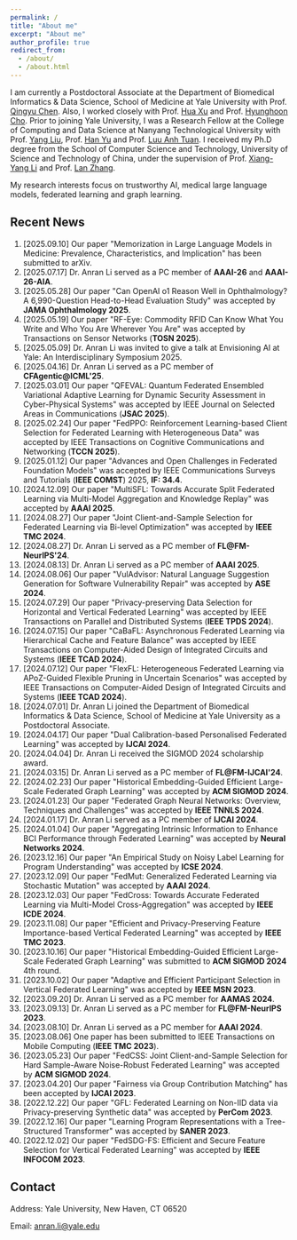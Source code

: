 ```yaml
---
permalink: /
title: "About me"
excerpt: "About me"
author_profile: true
redirect_from: 
  - /about/
  - /about.html
---
```

I am currently a Postdoctoral Associate at the Department of Biomedical Informatics & Data Science, School of Medicine at Yale University with Prof. [Qingyu Chen](https://sites.google.com/view/qingyuchen/home). Also, I worked closely with Prof. [Hua Xu](https://medicine.yale.edu/profile/hua-xu/) and Prof. [Hyunghoon Cho](https://hhcho.com/). Prior to joining Yale University, I was a Research Fellow at the College of Computing and Data Science at Nanyang Technological University with Prof. [Yang Liu](https://personal.ntu.edu.sg/yangliu/), Prof. [Han Yu](https://personal.ntu.edu.sg/han.yu/) and Prof. [Luu Anh Tuan](https://tuanluu.github.io/). I received my Ph.D degree from the School of Computer Science and Technology, University of Science and Technology of China, under the supervision of Prof. [Xiang-Yang Li](http://staff.ustc.edu.cn/~xiangyangli/index.html) and Prof. [Lan Zhang](http://cs.ustc.edu.cn/2020/0706/c23235a460088/page.htm). 

My research interests focus on trustworthy AI, medical large language models, federated learning and graph learning. 


Recent News
------
1. [2025.09.10] Our paper "Memorization in Large Language Models in Medicine: Prevalence, Characteristics, and Implication" has been submitted to arXiv.
2. [2025.07.17] Dr. Anran Li served as a PC member of **AAAI-26** and **AAAI-26-AIA**.   
3. [2025.05.28] Our paper "Can OpenAI o1 Reason Well in Ophthalmology? A 6,990-Question Head-to-Head Evaluation Study" was accepted by **JAMA Ophthalmology 2025**. 
4. [2025.05.19] Our paper "RF-Eye: Commodity RFID Can Know What You Write and Who You Are Wherever You Are" was accepted by Transactions on Sensor Networks (**TOSN 2025**).
5. [2025.05.09] Dr. Anran Li was invited to give a talk at Envisioning AI at Yale: An Interdisciplinary Symposium 2025. 
6. [2025.04.16] Dr. Anran Li served as a PC member of **CFAgentic@ICML'25**. 
7. [2025.03.01] Our paper "QFEVAL: Quantum Federated Ensembled Variational Adaptive Learning for Dynamic Security Assessment in Cyber-Physical Systems" was accepted by IEEE Journal on Selected Areas in Communications (**JSAC 2025**). 
8. [2025.02.24] Our paper "FedPPO: Reinforcement Learning-based Client Selection for Federated Learning with Heterogeneous Data" was accepted by IEEE Transactions on Cognitive Communications and Networking (**TCCN 2025**). 
9. [2025.01.12] Our paper "Advances and Open Challenges in Federated Foundation Models" was accepted by IEEE Communications Surveys and Tutorials (**IEEE COMST**) 2025, **IF: 34.4**. 
10. [2024.12.09] Our paper "MultiSFL: Towards Accurate Split Federated Learning via Multi-Model Aggregation and Knowledge Replay" was accepted by **AAAI 2025**. 
11. [2024.08.27] Our paper "Joint Client-and-Sample Selection for Federated Learning via Bi-level Optimization" was accepted by **IEEE TMC 2024**.
12. [2024.08.27] Dr. Anran Li served as a PC member of **FL@FM-NeurIPS'24**. 
13. [2024.08.13] Dr. Anran Li served as a PC member of **AAAI 2025**.
14. [2024.08.06] Our paper "VulAdvisor: Natural Language Suggestion Generation for Software Vulnerability Repair" was accepted by **ASE 2024**. 
15. [2024.07.29] Our paper "Privacy-preserving Data Selection for Horizontal and Vertical Federated Learning" was accepted by IEEE Transactions on Parallel and Distributed Systems (**IEEE TPDS 2024**). 
16. [2024.07.15] Our paper "CaBaFL: Asynchronous Federated Learning via Hierarchical Cache and Feature Balance" was accepted by IEEE Transactions on Computer-Aided Design of Integrated Circuits and Systems (**IEEE TCAD 2024**). 
17. [2024.07.12] Our paper "FlexFL: Heterogeneous Federated Learning via APoZ-Guided Flexible Pruning in Uncertain Scenarios" was accepted by IEEE Transactions on Computer-Aided Design of Integrated Circuits and Systems (**IEEE TCAD 2024**). 
18. [2024.07.01] Dr. Anran Li joined the Department of Biomedical Informatics & Data Science, School of Medicine at Yale University as a Postdoctoral Associate. 
19. [2024.04.17] Our paper "Dual Calibration-based Personalised Federated Learning" was accepted by **IJCAI 2024**. 
20. [2024.04.04] Dr. Anran Li received the SIGMOD 2024 scholarship award. 
21. [2024.03.15] Dr. Anran Li served as a PC member of **FL@FM-IJCAI'24**. 
22. [2024.02.23] Our paper "Historical Embedding-Guided Efficient Large-Scale Federated Graph Learning" was accepted by **ACM SIGMOD 2024**. 
23. [2024.01.23] Our paper "Federated Graph Neural Networks: Overview, Techniques and Challenges" was accepted by **IEEE TNNLS 2024**.
24. [2024.01.17] Dr. Anran Li served as a PC member of **IJCAI 2024**.
25. [2024.01.04] Our paper "Aggregating Intrinsic Information to Enhance BCI Performance through Federated Learning" was accepted by **Neural Networks 2024**. 
26. [2023.12.16] Our paper "An Empirical Study on Noisy Label Learning for Program Understanding" was accepted by **ICSE 2024**.
27. [2023.12.09] Our paper "FedMut: Generalized Federated Learning via Stochastic Mutation" was accepted by **AAAI 2024**. 
28. [2023.12.03] Our paper "FedCross: Towards Accurate Federated Learning via Multi-Model Cross-Aggregation" was accepted by **IEEE ICDE 2024**.
29. [2023.11.08] Our paper "Efficient and Privacy-Preserving Feature Importance-based Vertical Federated Learning" was accepted by **IEEE TMC 2023**. 
30. [2023.10.16] Our paper "Historical Embedding-Guided Efficient Large-Scale Federated Graph Learning" was submitted to **ACM SIGMOD 2024** 4th round.
31. [2023.10.02] Our paper "Adaptive and Efficient Participant Selection in Vertical Federated Learning" was accepted by **IEEE MSN 2023**.
32. [2023.09.20] Dr. Anran Li served as a PC member for **AAMAS 2024**.
33. [2023.09.13] Dr. Anran Li served as a PC member for **FL@FM-NeurIPS 2023**. 
34. [2023.08.10] Dr. Anran Li served as a PC member for **AAAI 2024**.
35. [2023.08.06] One paper has been submitted to IEEE Transactions on Mobile Computing (**IEEE TMC 2023**).
36. [2023.05.23] Our paper "FedCSS: Joint Client-and-Sample Selection for Hard Sample-Aware Noise-Robust Federated Learning" was accepted by **ACM SIGMOD 2024**. 
37. [2023.04.20] Our paper "Fairness via Group Contribution Matching" has been accepted by **IJCAI 2023**.
38. [2022.12.22] Our paper "GFL: Federated Learning on Non-IID data via Privacy-preserving Synthetic data" was accepted by **PerCom 2023**.
39. [2022.12.16] Our paper "Learning Program Representations with a Tree-Structured Transformer" was accepted by **SANER 2023**.
40. [2022.12.02] Our paper "FedSDG-FS: Efficient and Secure Feature Selection for Vertical Federated Learning" was accepted by **IEEE INFOCOM 2023**. 


## Contact

Address: Yale University, New Haven, CT 06520

Email: anran.li@yale.edu 




